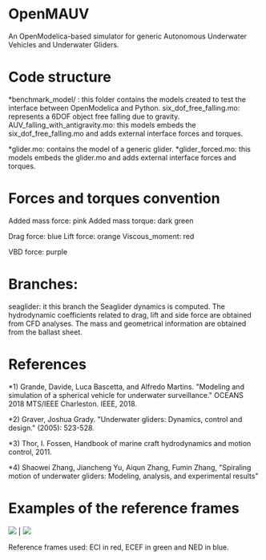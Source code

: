 # OpenMAUV

An OpenModelica-based simulator for generic Autonomous Underwater Vehicles and Underwater Gliders.


# Code structure
*benchmark_model/ : this folder contains the models created to test the interface between OpenModelica and Python. 
	six_dof_free_falling.mo: represents a 6DOF object free falling due to gravity.
	AUV_falling_with_antigravity.mo: this models embeds the six_dof_free_falling.mo and adds external interface forces and torques.


*glider.mo: contains the model of a generic glider.
*glider_forced.mo: this models embeds the glider.mo and adds external interface forces and torques.


# Forces and torques convention
Added mass force: pink
Added mass torque: dark green 

Drag force: blue 
Lift force: orange
Viscous_moment: red

VBD force: purple



# Branches:  
seaglider: it this branch the Seaglider dynamics is computed. The hydrodynamic coefficients related to drag, lift and side force are obtained from CFD analyses. The mass and geometrical information are obtained from the ballast sheet.  




# References
*1) Grande, Davide, Luca Bascetta, and Alfredo Martins. "Modeling and simulation of a spherical vehicle for underwater surveillance." OCEANS 2018 MTS/IEEE Charleston. IEEE, 2018.

*2) Graver, Joshua Grady. "Underwater gliders: Dynamics, control and design." (2005): 523-528.

*3) Thor, I. Fossen, Handbook of marine craft hydrodynamics and motion control, 2011.

*4) Shaowei Zhang, Jiancheng Yu, Aiqun Zhang, Fumin Zhang, "Spiraling motion of underwater gliders: Modeling, analysis, and experimental results"


# Examples of the reference frames  
<img src="https://https://github.com/grande-dev/OpenMAUV-test/blob/working_look_ahead/results/frames_rotating.gif"> | <img src="https://https://github.com/grande-dev/OpenMAUV-test/blob/working_look_ahead/results/frames_rotating.gif">

Reference frames used: ECI in red, ECEF in green and NED in blue.


